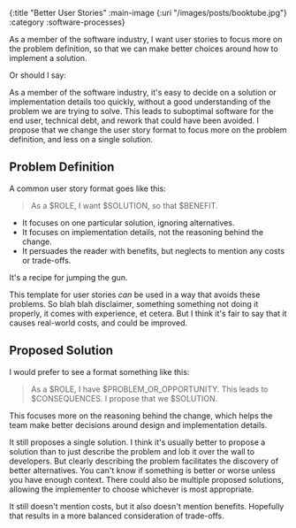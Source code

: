 {:title "Better User Stories"
 :main-image {:uri "/images/posts/booktube.jpg"}
 :category :software-processes}

As a member of the software industry, I want user stories to focus
more on the problem definition, so that we can make better choices
around how to implement a solution.

Or should I say:

As a member of the software industry, it's easy to decide on a
solution or implementation details too quickly, without a good
understanding of the problem we are trying to solve. This leads to
suboptimal software for the end user, technical debt, and rework that
could have been avoided. I propose that we change the user story
format to focus more on the problem definition, and less on a single
solution.

<!--more-->

## Problem Definition

A common user story format goes like this:

> As a \$ROLE, I want \$SOLUTION, so that \$BENEFIT.

- It focuses on one particular solution, ignoring alternatives.
- It focuses on implementation details, not the reasoning behind the
  change.
- It persuades the reader with benefits, but neglects to mention any
  costs or trade-offs.

It's a recipe for jumping the gun.

This template for user stories _can_ be used in a way that avoids
these problems. So blah blah disclaimer, something something not doing
it properly, it comes with experience, et cetera. But I think it's
fair to say that it causes real-world costs, and could be improved.

## Proposed Solution

I would prefer to see a format something like this:

> As a \$ROLE, I have \$PROBLEM_OR_OPPORTUNITY. This leads to
> \$CONSEQUENCES. I propose that we \$SOLUTION.

This focuses more on the reasoning behind the change, which helps the
team make better decisions around design and implementation details.

It still proposes a single solution. I think it's usually better to
propose a solution than to just describe the problem and lob it over
the wall to developers. But clearly describing the problem facilitates
the discovery of better alternatives. You can't know if something is
better or worse unless you have enough context. There could also be
multiple proposed solutions, allowing the implementer to choose
whichever is most appropriate.

It still doesn't mention costs, but it also doesn't mention benefits.
Hopefully that results in a more balanced consideration of trade-offs.
